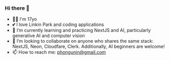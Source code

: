 ### Hi there 👋

- 👦🏻 I'm 17yo
- 💕 I love Linkin Park and coding applications
- 🔭 I’m currently learning and practicing NextJS and AI, particularly generative AI and computer vision
- 👯 I’m looking to collaborate on anyone who shares the same stack: NextJS, Neon, Cloudfare, Clerk. Additionally, AI beginners are welcome!
- 📫 How to reach me: phongunin@gmail.com
